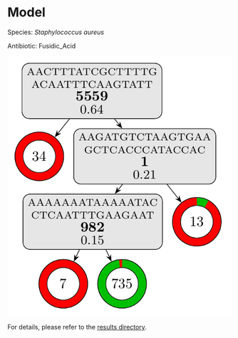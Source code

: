
# Model

Species: *Staphylococcus aureus*

Antibiotic: Fusidic_Acid

<a href="./model.pdf"><img src="./model.png" /></a>

For details, please refer to the [results directory](../../../../../results/cart_b/staphylococcus%20aureus/fusidic_acid/repeat_1/).

